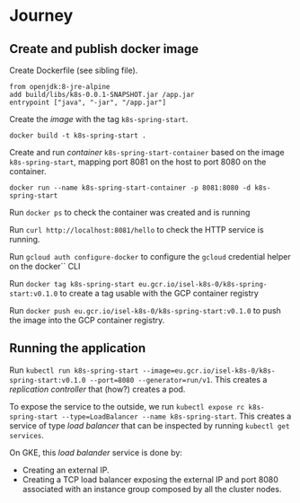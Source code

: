 # Journey

## Create and publish docker image

Create Dockerfile (see sibling file).

```
from openjdk:8-jre-alpine
add build/libs/k8s-0.0.1-SNAPSHOT.jar /app.jar
entrypoint ["java", "-jar", "/app.jar"]
```

Create the *image* with the tag `k8s-spring-start`.

```
docker build -t k8s-spring-start .
```

Create and run *container* `k8s-spring-start-container` based on the image `k8s-spring-start`, mapping port 8081
on the host to port 8080 on the container.

```
docker run --name k8s-spring-start-container -p 8081:8080 -d k8s-spring-start
```

Run `docker ps` to check the container was created and is running

Run `curl http://localhost:8081/hello` to check the HTTP service is running. 

Run `gcloud auth configure-docker` to configure the `gcloud` credential helper on the docker`` CLI

Run `docker tag k8s-spring-start eu.gcr.io/isel-k8s-0/k8s-spring-start:v0.1.0` to create a tag usable with the GCP
container registry

Run `docker push eu.gcr.io/isel-k8s-0/k8s-spring-start:v0.1.0` to push the image into the GCP container registry.


## Running the application

Run `kubectl run k8s-spring-start --image=eu.gcr.io/isel-k8s-0/k8s-spring-start:v0.1.0 --port=8080 --generator=run/v1`.
This creates a *replication controller* that (how?) creates a pod.

To expose the service to the outside, we run `kubectl expose rc k8s-spring-start --type=LoadBalancer --name k8s-spring-start`.
This creates a service of type *load balancer* that can be inspected by running `kubectl get services`.

On GKE, this *load balander* service is done by:
* Creating an external IP.
* Creating a TCP load balancer exposing the external IP and port 8080 associated with an instance group composed by all
the cluster nodes.

